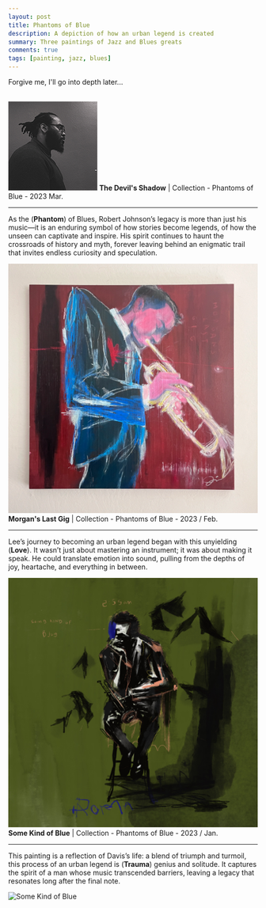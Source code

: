 ```yaml
---
layout: post
title: Phantoms of Blue
description: A depiction of how an urban legend is created
summary: Three paintings of Jazz and Blues greats
comments: true
tags: [painting, jazz, blues]
---
```


Forgive me, I'll go into depth later...
<br>
<br>

![Devil's Shadow](favicon.png)
**The Devil's Shadow** | Collection - Phantoms of Blue - 2023 Mar.

---

As the (**Phantom**) of Blues, Robert Johnson’s legacy is more than just his music—it is an enduring symbol of how stories become legends, of how the unseen can captivate and inspire. His spirit continues to haunt the crossroads of history and myth, forever leaving behind an enigmatic trail that invites endless curiosity and speculation.
 
![Morgan's Last Gig](/assets/img/morgens%20last%20gig.webp)
**Morgan's Last Gig** | Collection - Phantoms of Blue - 2023 / Feb.

---

Lee’s journey to becoming an urban legend began with this unyielding (**Love**). It wasn’t just about mastering an instrument; it was about making it speak. He could translate emotion into sound, pulling from the depths of joy, heartache, and everything in between.

![Some Kind of Blue](/assets/img/some%20kind%20of%20blue%20draft.jpg)
**Some Kind of Blue** | Collection - Phantoms of Blue - 2023 / Jan.

---

This painting is a reflection of Davis’s life: a blend of triumph and turmoil, this process of an urban legend is (**Trauma**) genius and solitude. It captures the spirit of a man whose music transcended barriers, leaving a legacy that resonates long after the final note.

![Some Kind of Blue](/assets/img/some_kind_of_blue.jpg)

